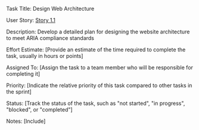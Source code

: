 Task Title: Design Web Architecture

User Story: [Story 1.1](documentation/theme_1/initiatives/Epics/Stories/Story_1.1.md)

Description: Develop a detailed plan for designing the website architecture to meet ARIA compliance standards

Effort Estimate: [Provide an estimate of the time required to complete the task, usually in hours or points]

Assigned To: [Assign the task to a team member who will be responsible for completing it]

Priority: [Indicate the relative priority of this task compared to other tasks in the sprint]

Status: [Track the status of the task, such as "not started", "in progress", "blocked", or "completed"]

Notes: [Include]
